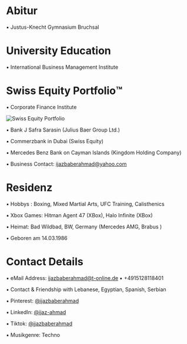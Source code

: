 # Abitur

▪︎ Justus-Knecht Gymnasium Bruchsal

# University Education

▪︎ International Business Management Institute

# Swiss Equity Portfolio™️

▪ Corporate Finance Institute
 
![Swiss Equity Portfolio](https://user-images.githubusercontent.com/95079463/165912016-2034be7d-1fee-44ce-aa9e-ff7b36432359.png)

▪ Bank J Safra Sarasin (Julius Baer Group Ltd.)

▪ Commerzbank in Dubai (Swiss Equity)

▪ Mercedes Benz Bank on Cayman Islands (Kingdom Holding Company)

▪︎ Business Contact: ijazbaberahmad@yahoo.com

# Residenz 

▪︎ Hobbys : Boxing, Mixed Martial Arts, UFC Training, Calisthenics

▪︎ Xbox Games: Hitman Agent 47 (XBox), Halo Infinite (XBox)

▪︎ Heimat: Bad Wildbad, BW, Germany (Mercedes AMG, Brabus )

▪︎ Geboren am 14.03.1986  


# Contact Details 

▪︎ eMail Address: ijazbaberahmad@t-online.de ▪︎ +4915128118401 

▪︎ Contact & Friendship with Lebanese, Egyptian, Spanish, Serbian

▪︎ Pinterest: [@ijazbaberahmad](https://www.pinterest.de/ijazbaberahmad/)

▪︎ LinkedIn: [@ijaz-ahmad](https://www.linkedin.com/in/ijaz-ahmad-69677b13a/)

▪︎ Tiktok: [@ijazbaberahmad](https://www.tiktok.com/@ijazbaberahmad/)

▪︎ Musikgenre:  Techno 



